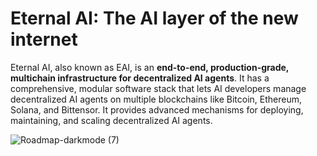 # Eternal AI: The AI layer of the new internet

Eternal AI, also known as EAI, is an **end-to-end, production-grade, multichain infrastructure for decentralized AI agents**. It has a comprehensive, modular software stack that lets AI developers manage decentralized AI agents on multiple blockchains like Bitcoin, Ethereum, Solana, and Bittensor. It provides advanced mechanisms for deploying, maintaining, and scaling decentralized AI agents.

![Roadmap-darkmode (7)](https://github.com/user-attachments/assets/2178e275-2b22-48c6-8bc1-aa1e14050ff1)
